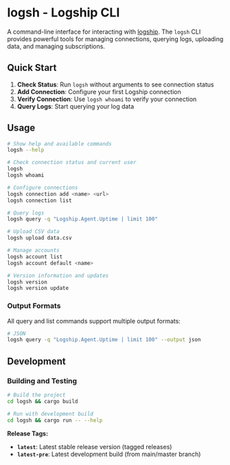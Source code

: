 # logsh - Logship CLI

A command-line interface for interacting with [logship](https://logship.io). The `logsh` CLI provides powerful tools for managing connections, querying logs, uploading data, and managing subscriptions.

## Quick Start

1. **Check Status**: Run `logsh` without arguments to see connection status
2. **Add Connection**: Configure your first Logship connection
3. **Verify Connection**: Use `logsh whoami` to verify your connection
4. **Query Logs**: Start querying your log data

## Usage

```bash
# Show help and available commands
logsh --help

# Check connection status and current user
logsh
logsh whoami

# Configure connections
logsh connection add <name> <url>
logsh connection list

# Query logs
logsh query -q "Logship.Agent.Uptime | limit 100"

# Upload CSV data
logsh upload data.csv

# Manage accounts
logsh account list
logsh account default <name>

# Version information and updates
logsh version
logsh version update
```

### Output Formats

All query and list commands support multiple output formats:

```bash
# JSON
logsh query -q "Logship.Agent.Uptime | limit 100" --output json
```

## Development

### Building and Testing

```bash
# Build the project
cd logsh && cargo build

# Run with development build
cd logsh && cargo run -- --help
```

**Release Tags:**
- **`latest`**: Latest stable release version (tagged releases)
- **`latest-pre`**: Latest development build (from main/master branch)
